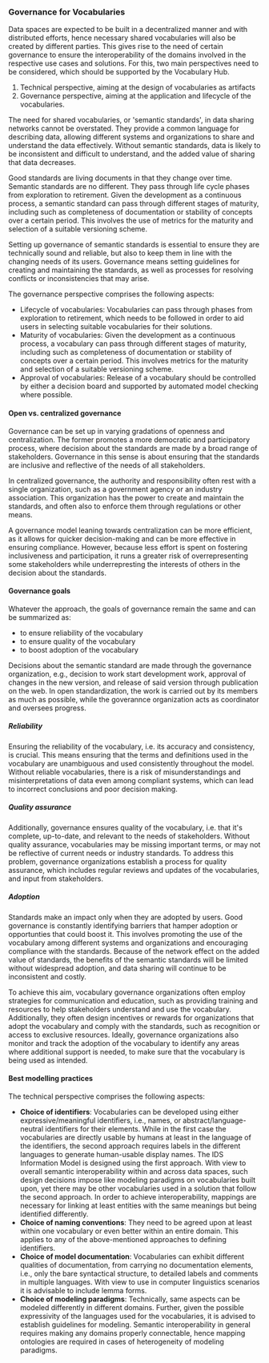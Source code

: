 ### Governance for Vocabularies

Data spaces are expected to be built in a decentralized manner and with distributed efforts,
hence necessary shared vocabularies will also be created by different parties.
This gives rise to the need of certain governance to ensure the interoperability of the domains involved
in the respective use cases and solutions.
For this, two main perspectives need to be considered, which should be supported by the Vocabulary Hub. 

1. Technical perspective, aiming at the design of vocabularies as artifacts
2. Governance perspective, aiming at the application and lifecycle of the vocabularies.


The need for shared vocabularies, or 'semantic standards', in data sharing networks cannot be overstated.
They provide a common language for describing data, allowing different systems and organizations to share
and understand the data  effectively. Without semantic standards, data is likely to be inconsistent and
difficult to understand, and the added value of sharing that data decreases.


Good standards are living documents in that they change over time. Semantic standards are no different.
They pass through life cycle phases from exploration to retirement. Given the development as a continuous process,
a semantic standard can pass through different stages of maturity, including such as completeness of documentation
or stability of concepts over a certain period. This involves the use of metrics for the maturity and selection
of a suitable versioning scheme.

Setting up governance of semantic standards is essential to ensure they are technically sound and reliable,
but also to keep them in line with the changing needs of its users. Governance means setting guidelines for
creating and maintaining the standards, as well as processes for resolving conflicts or inconsistencies that may arise. 

The governance perspective comprises the following aspects:
* Lifecycle of vocabularies: Vocabularies can pass through phases from exploration to retirement, which needs to be followed in order to aid users in selecting suitable vocabularies for their solutions.
* Maturity of vocabularies: Given the development as a continuous process, a vocabulary can pass through different stages of maturity, including such as completeness of documentation or stability of concepts over a certain period. This involves metrics for the maturity and selection of a suitable versioning scheme.
* Approval of vocabularies: Release of a vocabulary should be controlled by either a decision board and supported by automated model checking where possible.

#### Open vs. centralized governance
Governance can be set up in varying gradations of openness and centralization. The former promotes a more democratic and participatory process, where decision about the standards are made by a broad range of stakeholders. Governance in this sense is about ensuring that the standards are inclusive and reflective of the needs of all stakeholders.

In centralized governance, the authority and responsibility often rest with a single organization, such as a government agency or an industry association. This organization has the power to create and maintain the standards, and often also to enforce them through regulations or other means. 

A governance model leaning towards centralization can be more efficient, as it allows for quicker decision-making and can be more effective in ensuring compliance. However, because less effort is spent on fostering inclusiveness and participation, it runs a greater risk of overrepresenting some stakeholders while underrepresting the interests of others in the decision about the standards.

#### Governance goals
Whatever the approach, the goals of governance remain the same and can be summarized as: 
- to ensure reliability of the vocabulary
- to ensure quality of the vocabulary
- to boost adoption of the vocabulary

Decisions about the semantic standard are made through the governance organization, e.g., decision to work start development work, approval of changes in the new version, and release of said version through publication on the web. In open standardization, the work is carried out by its members as much as possible, while the goverannce organization acts as coordinator and oversees progress.


##### Reliability
Ensuring the reliability of the vocabulary, i.e. its accuracy and consistency, is crucial. This means ensuring that the terms and definitions used in the vocabulary are unambiguous and used consistently throughout the model. Without reliable vocabularies, there is a risk of misunderstandings and misinterpretations of data even among compliant systems, which can lead to incorrect conclusions and poor decision making.

##### Quality assurance
Additionally, governance ensures quality of the vocabulary, i.e. that it's complete, up-to-date, and relevant to the needs of stakeholders. Without quality assurance, vocabularies may be missing important terms, or may not be reflective of current needs or industry standards. To address this problem, governance organizations establish a process for quality assurance, which includes regular reviews and updates of the vocabularies, and input from stakeholders.

##### Adoption
Standards make an impact only when they are adopted by users. Good governance is constantly identifying barriers that hamper adoption or opportunties that could boost it. This involves promoting the use of the vocabulary among different systems and organizations and encouraging compliance with the standards. Because of the network effect on the added value of standards, the benefits of the semantic standards will be limited without widespread adoption, and data sharing will continue to be inconsistent and costly.

To achieve this aim, vocabulary governance organizations often employ strategies for communication and education, such as providing training and resources to help stakeholders understand and use the vocabulary. Additionally, they often design incentives or rewards for organizations that adopt the vocabulary and comply with the standards, such as recognition or access to exclusive resources. Ideally, governance organizations also monitor and track the adoption of the vocabulary to identify any areas where additional support is needed, to make sure that the vocabulary is being used as intended. 


#### Best modelling practices
The technical perspective comprises the following aspects:
* **Choice of identifiers**: Vocabularies can be developed using either expressive/meaningful identifiers, i.e., names, or abstract/language-neutral identifiers for their elements. While in the first case the vocabularies are directly usable by humans at least in the language of the identifiers, the second approach requires labels in the different languages to generate human-usable display names. The IDS Information Model is designed using the first approach. With view to overall semantic interoperability within and across data spaces, such design decisions impose like modeling paradigms on vocabularies built upon, yet there may be other vocabularies used in a solution that follow the second approach. In order to achieve interoperability, mappings are necessary for linking at least entities with the same meanings but being identified differently. 
* **Choice of naming conventions**: They need to be agreed upon at least within one vocabulary or even better within an entire domain. This applies to any of the above-mentioned approaches to defining identifiers.
* **Choice of model documentation**: Vocabularies can exhibit different qualities of documentation, from carrying no documentation elements, i.e., only the bare syntactical structure, to detailed labels and comments in multiple languages. With view to use in computer linguistics scenarios it is advisable to include lemma forms.
* **Choice of modeling paradigms**: Technically, same aspects can be modeled differently in different domains. Further, given the possible expressivity of the languages used for the vocabularies, it is advised to establish guidelines for modeling. Semantic interoperability in general requires making any domains properly connectable, hence mapping ontologies are required in cases of heterogeneity of modeling paradigms.
